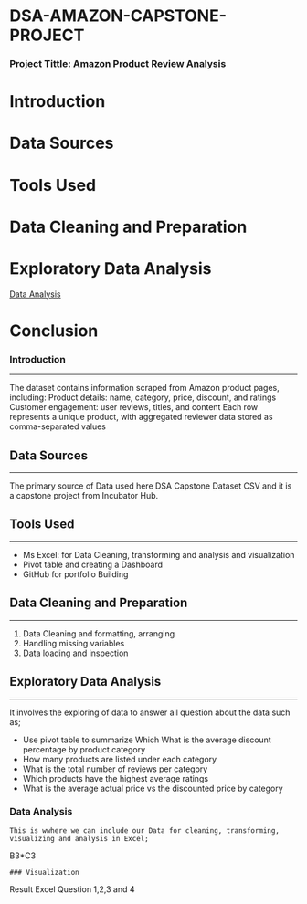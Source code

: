 # DSA-AMAZON-CAPSTONE-PROJECT

### Project Tittle: Amazon Product Review Analysis

  # Introduction
  # Data Sources
  # Tools Used
  # Data Cleaning and Preparation
  # Exploratory Data Analysis
  [Data Analysis](#data-analysis)
  # Conclusion

### Introduction
---
The dataset contains information scraped from Amazon product pages, including: Product details: name, category, price, discount, and ratings Customer engagement: user reviews, titles, and content Each row represents a unique product, with aggregated reviewer data stored as comma-separated values

## Data Sources
---
The primary source of Data used here DSA Capstone Dataset CSV and it is a capstone project from Incubator Hub.

## Tools Used
---
- Ms Excel: for Data Cleaning, transforming and analysis and visualization
- Pivot table and creating a Dashboard 
- GitHub for portfolio Building


## Data Cleaning and Preparation
---
1. Data Cleaning and formatting, arranging
2. Handling missing variables
3. Data loading and inspection

## Exploratory Data Analysis
---
It involves the exploring of data to answer all question about the data such as;
 - Use pivot table to summarize Which What is the average discount percentage by product category
 - How many products are listed under each category 
 - What is the total number of reviews per category 
 - Which products have the highest average ratings 
 - What is the average actual price vs the discounted price by category

### Data Analysis
```
This is wwhere we can include our Data for cleaning, transforming, visualizing and analysis in Excel;

```
B3*C3
```
### Visualization
```
Result
Excel Question 1,2,3 and 4
